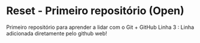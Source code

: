 # Reset - Primeiro repositório (Open)
 Primeiro repositório para aprender a lidar com o Git + GitHub
 Linha 3 : Linha adicionada diretamente pelo github web!
